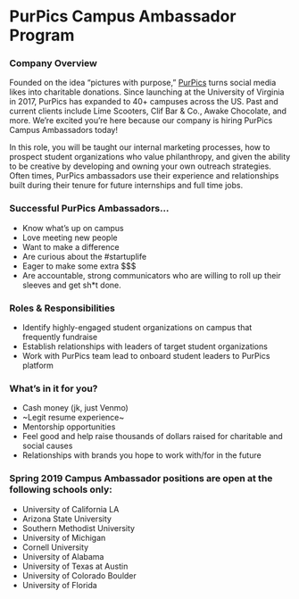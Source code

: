 # PurPics Campus Ambassador Program

### Company Overview
Founded on the idea “pictures with purpose,” [PurPics](purpics.com) turns social media likes into charitable donations. Since launching at the University of Virginia in 2017, PurPics has expanded to 40+ campuses across the US. Past and current clients include Lime Scooters, Clif Bar & Co., Awake Chocolate, and more. We’re excited you’re here because our company is hiring PurPics Campus Ambassadors today!

In this role, you will be taught our internal marketing processes, how to prospect student organizations who value philanthropy, and given the ability to be creative by developing and owning your own outreach strategies. Often times, PurPics ambassadors use their experience and relationships built during their tenure for future internships and full time jobs.

### Successful PurPics Ambassadors…
- Know what’s up on campus
- Love meeting new people
- Want to make a difference
- Are curious about the #startuplife
- Eager to make some extra $$$
- Are accountable, strong communicators who are willing to roll up their sleeves and get sh*t done. 

### Roles & Responsibilities 
- Identify highly-engaged student organizations on campus that frequently fundraise
- Establish relationships with leaders of target student organizations 
- Work with PurPics team lead to onboard student leaders to PurPics platform

### What’s in it for you? 
- Cash money (jk, just Venmo)
- ~Legit resume experience~
- Mentorship opportunities
- Feel good and help raise thousands of dollars raised for charitable and social causes
- Relationships with brands you hope to work with/for in the future

### Spring 2019 Campus Ambassador positions are open at the following schools only:
- University of California LA
- Arizona State University
- Southern Methodist University
- University of Michigan
- Cornell University 
- University of Alabama
- University of Texas at Austin
- University of Colorado Boulder
- University of Florida

